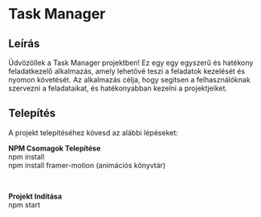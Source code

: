 # Task Manager

## Leírás

Üdvözöllek a Task Manager projektben! Ez egy  egy egyszerű és hatékony feladatkezelő alkalmazás, amely lehetővé teszi a feladatok kezelését és nyomon követését.
Az alkalmazás célja, hogy segítsen a felhasználóknak szervezni a feladataikat, és hatékonyabban kezelni a projektjeiket.

## Telepítés

A projekt telepítéséhez kövesd az alábbi lépéseket:

<b>NPM Csomagok Telepítése</b><br>
npm install <br>
npm install framer-motion (animációs könyvtár)

<br>

<b>Projekt Indítása</b><br>
npm start
